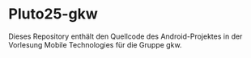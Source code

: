 # Pluto25-gkw

Dieses Repository enthält den Quellcode des Android-Projektes in der Vorlesung Mobile Technologies für die Gruppe gkw.

